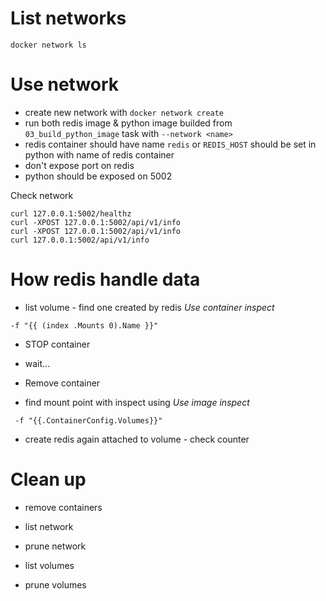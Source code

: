 # List networks

`docker network ls`

# Use network

- create new network with `docker network create`
- run both redis image & python image builded from `03_build_python_image` task with `--network <name>`
- redis container should have name `redis` or `REDIS_HOST` should be set in python with name of redis container
- don't expose port on redis
- python should be exposed on 5002


Check network
```
curl 127.0.0.1:5002/healthz
curl -XPOST 127.0.0.1:5002/api/v1/info
curl -XPOST 127.0.0.1:5002/api/v1/info
curl 127.0.0.1:5002/api/v1/info
```

# How redis handle data

- list volume - find one created by redis
*Use  container inspect*
```
-f "{{ (index .Mounts 0).Name }}"
```
- STOP container
- wait...
- Remove container

- find mount point with inspect using
*Use image inspect*
```
 -f "{{.ContainerConfig.Volumes}}"
```
- create redis again attached to volume - check counter

# Clean up
- remove containers

- list network
- prune network

- list volumes
- prune volumes

